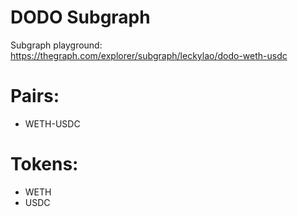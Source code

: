 # DODO Subgraph

Subgraph playground: https://thegraph.com/explorer/subgraph/leckylao/dodo-weth-usdc

# Pairs:
- WETH-USDC

# Tokens:
- WETH
- USDC
